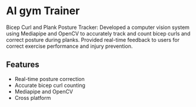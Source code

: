 
# AI gym Trainer 

Bicep Curl and Plank Posture Tracker: Developed a computer vision system using Mediapipe and OpenCV to accurately track and count bicep curls and correct posture during planks. Provided real-time feedback to users for correct exercise performance and injury prevention.


## Features

- Real-time posture correction
- Accurate bicep curl counting
- Mediapipe and OpenCV
- Cross platform

